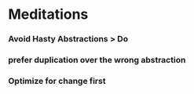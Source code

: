 # Meditations
### Avoid Hasty Abstractions > Do

### prefer duplication over the wrong abstraction

### Optimize for change first
